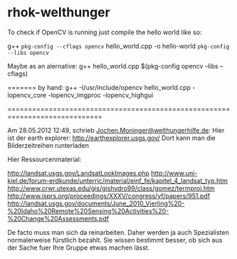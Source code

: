 rhok-welthunger
===============

To check if OpenCV is running just compile the hello world like so:

g++ `pkg-config --cflags opencv` hello_world.cpp -o hello-world `pkg-config --libs opencv`

Maybe as an alernative:
g++ hello_world.cpp $(pkg-config opencv –libs –cflags)

=======
by hand:
g++ -I/usr/include/opencv hello_world.cpp -lopencv_core -lopencv_imgproc -lopencv_highgui

=============================================================================

Am 28.05.2012 12:49, schrieb Jochen.Moninger@welthungerhilfe.de:
Hier ist der earth explorer: http://earthexplorer.usgs.gov/
Dort kann man die Bilderzeitreihen runterladen

Hier Ressourcenmaterial:

http://landsat.usgs.gov/LandsatLookImages.php
http://www.uni-kiel.de/forum-erdkunde/unterric/material/einf_fe/kapitel_4_landsat_typ.htm
http://www.crwr.utexas.edu/gis/gishydro99/class/gomez/termproj.htm
http://www.isprs.org/proceedings/XXXV/congress/yf/papers/951.pdf
http://landsat.usgs.gov/documents/June_2010_Vierling%20-%20Idaho%20Remote%20Sensing%20Activities%20-%20Change%20Assessments.pdf

De facto muss man sich da reinarbeiten. Daher werden ja auch Spezialisten normalerweise fürstlich bezahlt.
Sie wissen bestimmt besser, ob sich aus der Sache fuer Ihre Gruppe etwas machen lässt. 


